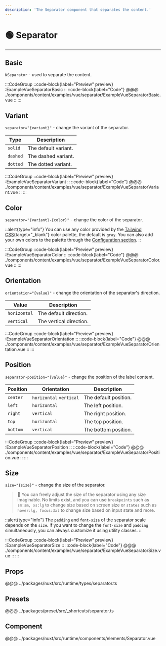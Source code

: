 ```yaml
---
description: 'The Separator component that separates the content.'
---
```


# 🟢 Separator

---

## Basic

`NSeparator` - used to separate the content.

:::CodeGroup
::code-block{label="Preview" preview}
  :ExampleVueSeparatorBasic
::
::code-block{label="Code"}
@@@ ./components/content/examples/vue/separator/ExampleVueSeparatorBasic.vue
::
:::

## Variant

`separator="{variant}"` - change the variant of the separator.

| Type     | Description       |
| -------- | ----------------- |
| `solid`  | The default variant. |
| `dashed` | The dashed variant.  |
| `dotted` | The dotted variant.  |

:::CodeGroup
::code-block{label="Preview" preview}
  :ExampleVueSeparatorVariant
::
::code-block{label="Code"}
@@@ ./components/content/examples/vue/separator/ExampleVueSeparatorVariant.vue
::
:::

## Color

`separator="{variant}-{color}"` - change the color of the separator.

::alert{type="info"}
You can use any color provided by the [Tailwind CSS](https://tailwindcss.com/docs/customizing-colors){target="_blank"} color palette, the default is `gray`. You can also add your own colors to the palette through the [Configuration section](/getting-started/configuration).
::    

:::CodeGroup
::code-block{label="Preview" preview}
  :ExampleVueSeparatorColor
::
::code-block{label="Code"}
@@@ ./components/content/examples/vue/separator/ExampleVueSeparatorColor.vue
::
:::

## Orientation

`orientation="{value}"` - change the orientation of the separator's direction.

| Value      | Description             |
| ------------ | ----------------------- |
| `horizontal` | The default direction.  |
| `vertical`   | The vertical direction. |

:::CodeGroup
::code-block{label="Preview" preview}
  :ExampleVueSeparatorOrientation
::
::code-block{label="Code"}
@@@ ./components/content/examples/vue/separator/ExampleVueSeparatorOrientation.vue
::
:::

## Position

`separator-position="{value}"` - change the position of the label content.

| Position | Orientation             | Description           |
| -------- | ----------------------- | --------------------- |
| `center` | `horizontal` `vertical` | The default position. |
| `left`   | `horizontal`            | The left position.    |
| `right`  | `vertical`              | The right position.   |
| `top`    | `horizontal`            | The top position.  |
| `bottom` | `vertical`              | The bottom position.  |


:::CodeGroup
::code-block{label="Preview" preview}
  :ExampleVueSeparatorPosition
::
::code-block{label="Code"}
@@@ ./components/content/examples/vue/separator/ExampleVueSeparatorPosition.vue
::
:::

## Size

`size="{size}"` - change the size of the separator.

> 🚀 You can freely adjust the size of the separator using any size imaginable. No limits exist, and you can use `breakpoints` such as `sm:sm, xs:lg` to change size based on screen size or `states` such as `hover:lg, focus:3xl` to change size based on input state and more.

::alert{type="info"}
The `padding` and `font-size` of the separator scale depends on the `size`. If you want to change the `font-size` and `padding` simultaneously, you can always customize it using utility classes.
::

:::CodeGroup
::code-block{label="Preview" preview}
  :ExampleVueSeparatorSize
::
::code-block{label="Code"}
@@@ ./components/content/examples/vue/separator/ExampleVueSeparatorSize.vue
::
:::


## Props
@@@ ../packages/nuxt/src/runtime/types/separator.ts

## Presets
@@@ ../packages/preset/src/_shortcuts/separator.ts

## Component
@@@ ../packages/nuxt/src/runtime/components/elements/Separator.vue






